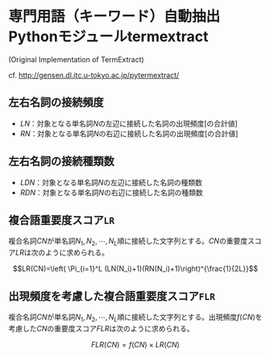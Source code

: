 # 専門用語（キーワード）自動抽出Pythonモジュールtermextract
(Original Implementation of TermExtract)

cf. http://gensen.dl.itc.u-tokyo.ac.jp/pytermextract/

## 左右名詞の接続頻度

- $`LN`$：対象となる単名詞$`N`$の左辺に接続した名詞の出現頻度[の合計値]
- $`RN`$：対象となる単名詞$`N`$の右辺に接続した名詞の出現頻度[の合計値]

## 左右名詞の接続種類数
- $`LDN`$：対象となる単名詞$`N`$の左辺に接続した名詞の種類数
- $`RDN`$：対象となる単名詞$`N`$の右辺に接続した名詞の種類数

## 複合語重要度スコア`LR`
複合名詞$`CN`$が単名詞$`N_1, N_2,\cdots, N_L`$順に接続した文字列とする。$`CN`$の重要度スコア$`LR`$は次のように求められる。

$$LR(CN)=\left( \Pi_{i=1}^L (LN(N_i)+1)(RN(N_i)+1)\right)^{\frac{1}{2L}}$$

## 出現頻度を考慮した複合語重要度スコア`FLR`
複合名詞$`CN`$が単名詞$`N_1, N_2,\cdots, N_L`$順に接続した文字列とする。出現頻度$`f(CN)`$を考慮した$`CN`$の重要度スコア$`FLR`$は次のように求められる。

```math
FLR(CN)=f(CN) \times LR(CN)
```
